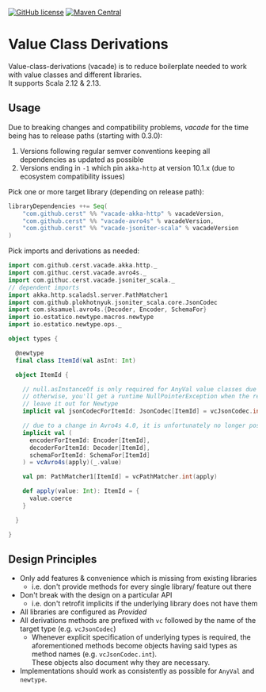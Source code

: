 [![GitHub license](https://img.shields.io/github/license/cerst/vacade)](https://github.com/cerst/vacade/blob/master/LICENSE)
[![Maven Central](https://img.shields.io/maven-central/v/com.github.cerst/vacade-jsoniter-scala_2.13)](https://search.maven.org/search?q=g:com.github.cerst%20AND%20a:vacade-*)



# Value Class Derivations

Value-class-derivations (vacade) is to reduce boilerplate needed to work with value classes and 
different libraries.  
It supports Scala 2.12 & 2.13.

## Usage
Due to breaking changes and compatibility problems, _vacade_ for the time being has to release paths (starting with 0.3.0):
1. Versions following regular semver conventions keeping all dependencies as updated as possible
2. Versions ending in `-1` which pin `akka-http` at version 10.1.x (due to ecosystem compatibility issues)

Pick one or more target library (depending on release path):
```scala
libraryDependencies ++= Seq(
    "com.github.cerst" %% "vacade-akka-http" % vacadeVersion,
    "com.github.cerst" %% "vacade-avro4s" % vacadeVersion,
    "com.github.cerst" %% "vacade-jsoniter-scala" % vacadeVersion
)
```

Pick imports and derivations as needed:
```scala
import com.github.cerst.vacade.akka.http._
import com.githuc.cerst.vacade.avro4s._
import com.githuc.cerst.vacade.jsoniter_scala._
// dependent imports
import akka.http.scaladsl.server.PathMatcher1
import com.github.plokhotnyuk.jsoniter_scala.core.JsonCodec
import com.sksamuel.avro4s.{Decoder, Encoder, SchemaFor}
import io.estatico.newtype.macros.newtype
import io.estatico.newtype.ops._

object types {

  @newtype
  final class ItemId(val asInt: Int)

  object ItemId {

    // null.asInstanceOf is only required for AnyVal value classes due to https://github.com/scala/bug/issues/8097
    // otherwise, you'll get a runtime NullPointerException when the resulting codec is first accessed
    // leave it out for Newtype
    implicit val jsonCodecForItemId: JsonCodec[ItemId] = vcJsonCodec.int(apply)(_.asInt, null.asInstanceOf[ItemId])

    // due to a change in Avro4s 4.0, it is unfortunately no longer possible to have a single type implementing Encoder & Decoder
    implicit val (
      encoderForItemId: Encoder[ItemId],
      decoderForItemId: Decoder[ItemId],
      schemaForItemId: SchemaFor[ItemId]
    ) = vcAvro4s(apply)(_.value)

    val pm: PathMatcher1[ItemId] = vcPathMatcher.int(apply)

    def apply(value: Int): ItemId = {
      value.coerce
    }

  }

}
```


## Design Principles

* Only add features & convenience which is missing from existing libraries
  * i.e. don't provide methods for every single library/ feature out there 
* Don't break with the design on a particular API
  * i.e. don't retrofit implicits if the underlying library does not have them
* All libraries are configured as _Provided_
* All derivations methods are prefixed with `vc` followed by the name of the target type (e.g. `vcJsonCodec`)
  * Whenever explicit specification of underlying types is required, the aforementioned methods become objects
    having said types as method names (e.g. `vcJsonCodec.int`).  
    These objects also document why they are necessary.
* Implementations should work as consistently as possible for `AnyVal` and `newtype`.
